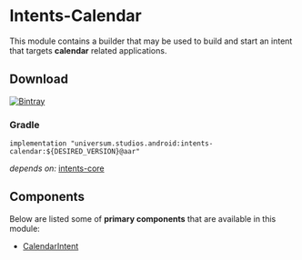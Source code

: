 Intents-Calendar
===============

This module contains a builder that may be used to build and start an intent that targets **calendar**
related applications.

## Download ##
[![Bintray](https://api.bintray.com/packages/universum-studios/android/universum.studios.android%3Aintents/images/download.svg)](https://bintray.com/universum-studios/android/universum.studios.android%3Aintents/_latestVersion)

### Gradle ###

    implementation "universum.studios.android:intents-calendar:${DESIRED_VERSION}@aar"

_depends on:_
[intents-core](https://github.com/universum-studios/android_intents/tree/master/library-core)
    
## Components ##

Below are listed some of **primary components** that are available in this module:

- [CalendarIntent](https://github.com/universum-studios/android_intents/blob/master/library-calendar/src/main/java/universum/studios/android/intent/CalendarIntent.java)